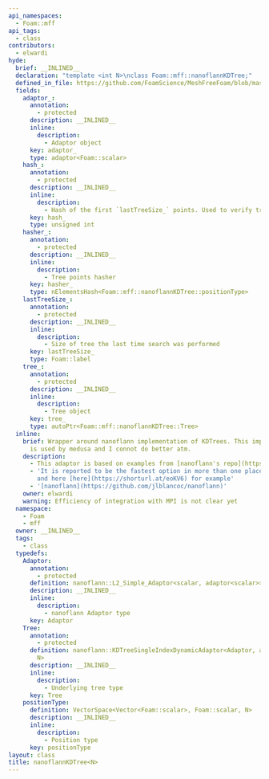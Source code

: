 ```yaml
---
api_namespaces:
  - Foam::mff
api_tags:
  - class
contributors:
  - elwardi
hyde:
  brief: __INLINED__
  declaration: "template <int N>\nclass Foam::mff::nanoflannKDTree;"
  defined_in_file: https://github.com/FoamScience/MeshFreeFoam/blob/master/src/meshfree/https:/github.com/FoamScience/MeshFreeFoam/blob/master/src/meshfree/https:/github.com/FoamScience/MeshFreeFoam/blob/master/src/meshfree/https:/github.com/FoamScience/MeshFreeFoam/blob/master/src/meshfree/https:/github.com/FoamScience/MeshFreeFoam/blob/master/src/meshfree/https:/github.com/FoamScience/MeshFreeFoam/blob/master/src/meshfree/https:/github.com/FoamScience/MeshFreeFoam/blob/master/src/meshfree/https:/github.com/FoamScience/MeshFreeFoam/blob/master/src/meshfree/kdTrees/nanoflannKDTree/nanoflannKDTree.H
  fields:
    adaptor_:
      annotation:
        - protected
      description: __INLINED__
      inline:
        description:
          - Adaptor object
      key: adaptor_
      type: adaptor<Foam::scalar>
    hash_:
      annotation:
        - protected
      description: __INLINED__
      inline:
        description:
          - Hash of the first `lastTreeSize_` points. Used to verify tree integrity
      key: hash_
      type: unsigned int
    hasher_:
      annotation:
        - protected
      description: __INLINED__
      inline:
        description:
          - Tree points hasher
      key: hasher_
      type: nElementsHash<Foam::mff::nanoflannKDTree::positionType>
    lastTreeSize_:
      annotation:
        - protected
      description: __INLINED__
      inline:
        description:
          - Size of tree the last time search was performed
      key: lastTreeSize_
      type: Foam::label
    tree_:
      annotation:
        - protected
      description: __INLINED__
      inline:
        description:
          - Tree object
      key: tree_
      type: autoPtr<Foam::mff::nanoflannKDTree::Tree>
  inline:
    brief: Wrapper around nanoflann implementation of KDTrees. This implementation
      is used by medusa and I connot do better atm.
    description:
      - This adaptor is based on examples from [nanoflann's repo](https://shorturl.at/eB134)
      - 'It is reported to be the fastest option in more than one place: [here](https://shorturl.at/jouBT),
        and here [here](https://shorturl.at/eoKV6) for example'
      - '[nanoflann](https://github.com/jlblancoc/nanoflann)'
    owner: elwardi
    warning: Efficiency of integration with MPI is not clear yet
  namespace:
    - Foam
    - mff
  owner: __INLINED__
  tags:
    - class
  typedefs:
    Adaptor:
      annotation:
        - protected
      definition: nanoflann::L2_Simple_Adaptor<scalar, adaptor<scalar>>
      description: __INLINED__
      inline:
        description:
          - nanoflann Adaptor type
      key: Adaptor
    Tree:
      annotation:
        - protected
      definition: nanoflann::KDTreeSingleIndexDynamicAdaptor<Adaptor, adaptor<scalar>,
        N>
      description: __INLINED__
      inline:
        description:
          - Underlying tree type
      key: Tree
    positionType:
      definition: VectorSpace<Vector<Foam::scalar>, Foam::scalar, N>
      description: __INLINED__
      inline:
        description:
          - Position type
      key: positionType
layout: class
title: nanoflannKDTree<N>
---
```

